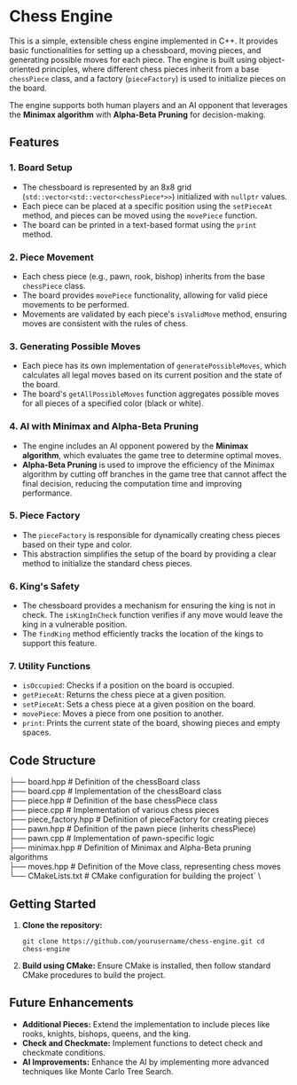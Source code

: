 
# Chess Engine

This is a simple, extensible chess engine implemented in C++. It provides basic functionalities for setting up a chessboard, moving pieces, and generating possible moves for each piece. The engine is built using object-oriented principles, where different chess pieces inherit from a base `chessPiece` class, and a factory (`pieceFactory`) is used to initialize pieces on the board.

The engine supports both human players and an AI opponent that leverages the **Minimax algorithm** with **Alpha-Beta Pruning** for decision-making.

## Features

### 1. **Board Setup**

-   The chessboard is represented by an 8x8 grid (`std::vector<std::vector<chessPiece*>>`) initialized with `nullptr` values.
-   Each piece can be placed at a specific position using the `setPieceAt` method, and pieces can be moved using the `movePiece` function.
-   The board can be printed in a text-based format using the `print` method.

### 2. **Piece Movement**

-   Each chess piece (e.g., pawn, rook, bishop) inherits from the base `chessPiece` class.
-   The board provides `movePiece` functionality, allowing for valid piece movements to be performed.
-   Movements are validated by each piece's `isValidMove` method, ensuring moves are consistent with the rules of chess.

### 3. **Generating Possible Moves**

-   Each piece has its own implementation of `generatePossibleMoves`, which calculates all legal moves based on its current position and the state of the board.
-   The board's `getAllPossibleMoves` function aggregates possible moves for all pieces of a specified color (black or white).

### 4. **AI with Minimax and Alpha-Beta Pruning**

-   The engine includes an AI opponent powered by the **Minimax algorithm**, which evaluates the game tree to determine optimal moves.
-   **Alpha-Beta Pruning** is used to improve the efficiency of the Minimax algorithm by cutting off branches in the game tree that cannot affect the final decision, reducing the computation time and improving performance.

### 5. **Piece Factory**

-   The `pieceFactory` is responsible for dynamically creating chess pieces based on their type and color.
-   This abstraction simplifies the setup of the board by providing a clear method to initialize the standard chess pieces.

### 6. **King's Safety**

-   The chessboard provides a mechanism for ensuring the king is not in check. The `isKingInCheck` function verifies if any move would leave the king in a vulnerable position.
-   The `findKing` method efficiently tracks the location of the kings to support this feature.

### 7. **Utility Functions**

-   `isOccupied`: Checks if a position on the board is occupied.
-   `getPieceAt`: Returns the chess piece at a given position.
-   `setPieceAt`: Sets a chess piece at a given position on the board.
-   `movePiece`: Moves a piece from one position to another.
-   `print`: Prints the current state of the board, showing pieces and empty spaces.

## Code Structure


├── board.hpp       # Definition of the chessBoard class \
├── board.cpp       # Implementation of the chessBoard class \
├── piece.hpp       # Definition of the base chessPiece class \
├── piece.cpp       # Implementation of various chess pieces \
├── piece_factory.hpp  # Definition of pieceFactory for creating pieces \
├── pawn.hpp        # Definition of the pawn piece (inherits chessPiece) \
├── pawn.cpp        # Implementation of pawn-specific logic \
├── minimax.hpp     # Definition of Minimax and Alpha-Beta pruning algorithms \
├── moves.hpp       # Definition of the Move class, representing chess moves \
└── CMakeLists.txt  # CMake configuration for building the project` \

## Getting Started

1.  **Clone the repository:**
    
    `git clone https://github.com/yourusername/chess-engine.git
    cd chess-engine` 
    
2.  **Build using CMake:** Ensure CMake is installed, then follow standard CMake procedures to build the project.
    

## Future Enhancements

-   **Additional Pieces:** Extend the implementation to include pieces like rooks, knights, bishops, queens, and the king.
-   **Check and Checkmate:** Implement functions to detect check and checkmate conditions.
-   **AI Improvements:** Enhance the AI by implementing more advanced techniques like Monte Carlo Tree Search.
